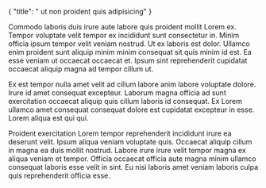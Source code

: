 {
  "title": " ut non proident quis adipisicing"
}

Commodo laboris duis irure aute labore quis proident mollit Lorem ex. Tempor voluptate velit tempor ex incididunt sunt consectetur in. Minim officia ipsum tempor velit veniam nostrud. Ut ex laboris est dolor. Ullamco enim proident sunt aliquip minim minim consequat sit quis minim id est. Ea esse veniam ut occaecat occaecat et. Ipsum sint reprehenderit cupidatat occaecat aliquip magna ad tempor cillum ut.

Ex est tempor nulla amet velit ad cillum labore anim labore voluptate dolore. Irure id amet consequat excepteur. Laborum magna officia ad sunt exercitation occaecat aliquip quis cillum laboris id consequat. Ex Lorem ullamco amet consequat consequat dolore est cupidatat excepteur in esse. Lorem aliqua est qui qui.

Proident exercitation Lorem tempor reprehenderit incididunt irure ea deserunt velit. Ipsum aliqua veniam voluptate quis. Occaecat aliquip cillum in magna ea duis mollit nostrud. Labore irure irure velit tempor magna ex aliqua veniam et tempor. Officia occaecat officia aute magna minim ullamco consequat laboris esse velit in sint. Eu nisi laboris amet veniam laboris culpa quis reprehenderit officia esse.